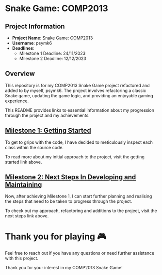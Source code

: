 # Snake Game: COMP2013

## Project Information

- **Project Name**: Snake Game: COMP2013
- **Username**: psymk6
- **Deadlines**: 
  - Milestone 1 Deadline: 24/11/2023
  - Milestone 2 Deadline: 12/12/2023

## Overview

This repository is for my COMP2013 Snake Game project refactored and added to by myself, psymk6. The project involves
refactoring a classic Snake game, updating the game logic, and providing an enjoyable gaming experience. 

This README provides links to essential information about my progression through the project and my achievements.

## [Milestone 1: Getting Started](./milestone1/milestone1.md)

To get to grips with the code, I have decided to meticulously inspect each class within the source code. 

To read more about my initial approach to the project, visit the getting started link above.

## [Milestone 2: Next Steps In Developing and Maintaining](./milestone2/milestone2.md)

Now, after achieving Milestone 1, I can start further planning and realising the steps that 
need to be taken to progress through the project.

To check out my approach, refactoring and additions to the project, visit the next steps link above.


# Thank you for playing 🎮

Feel free to reach out if you have any questions or need further assistance with this project.

Thank you for your interest in my COMP2013 Snake Game!